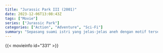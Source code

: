 ```yaml
---
title: "Jurassic Park III (2001)"
date: 2023-12-06T13:08:43Z
tags: ["Movie"]
series: ["Jurassic Park"]
categories: ["Action", "Adventure", "Sci-Fi"]
summary: "Sepasang suami istri yang jelas-jelas aneh dengan motif tersembunyi meyakinkan Dr. Grant untuk pergi ke Isla Sorna untuk berlibur, namun pendaratan tak terduga mereka mengagetkan penghuni baru pulau tersebut."
---
```


<mux-player stream-type="on-demand"
src="https://kp3d-my.sharepoint.com/personal/ryoo_kp3d_onmicrosoft_com/_layouts/15/download.aspx?share=EQUBcWV5AApCtX6rDDu1T4MB_LQEuMtHeOaHoI6ELtVtuw" prefer-playback="mse" controls>

</mux-player>


{{< movieinfo id="331" >}}

<script src="https://cdn.jsdelivr.net/npm/@mux/mux-player"></script>

 <script type="application/ld+json ">
{
"@context": "https://schema.org/",
"@type": "VideoObject",
"name": "Jurassic Park III (2001)",
"contentUrl": "https://stream.mux.com/WBWdSwsmBSDh2xmymHIN3f54Jesqxxm3qHn00QLsuXpw.m3u8",
"thumbnailUrl": "https://www.themoviedb.org/t/p/original/jpBiTftZC3iIcAJ9PQdUgPZZDix.jpg?width=314&fit_mode=preserve&time=25",
"uploadDate": "2023-12-06T13:08:43Z",
}

</script>
